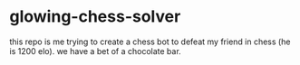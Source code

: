 # glowing-chess-solver
this repo is me trying to create a chess bot to defeat my friend in chess (he is 1200 elo). we have a bet of a chocolate bar.
